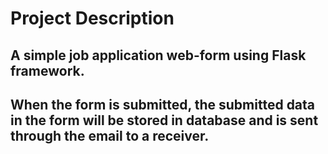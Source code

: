# Project Description

## A simple job application web-form using Flask framework.
## When the form is submitted, the submitted data in the form will be stored in database and is sent through the email to a receiver.